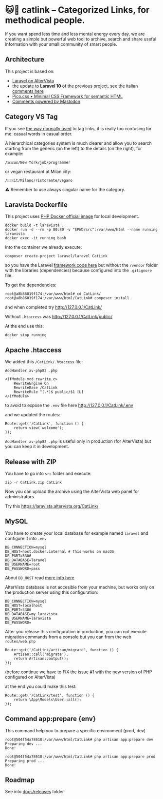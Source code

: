 # 🐱🔗 catlink – Categorized Links, for methodical people.
If you want spend less time and less mental energy every day, we are creating a simple but powerful web tool to archive, search and share useful information with your small community of smart people.

## Architecture
This project is based on:

- [Laravel on AlterVista](https://github.com/rognoni/laravista)
- the update to **Laravel 10** of the previous project, see the italian [comments here](https://web.archive.org/web/20230719210752/https://forum.it.altervista.org/php-mysql-e-apache-htaccess/293642-laravel-altervista.html)
- [Pico.css • Minimal CSS Framework for semantic HTML](https://picocss.com/)
- [Comments powered by Mastodon](https://laravista.altervista.org/CatLink/links/42/comments)

## Category VS Tag
If you see [the way normally used](https://pinboard.in/recent/) to tag links, it is really too confusing for me: casual words in casual order.

A hierarchical categories system is much clearer and allow you to search starting from the generic (on the left) to the details (on the right), for example:
```
/🇺🇸us/New York/job/programmer
```

or vegan restaurant at Milan city:
```
/🇮🇹it/Milano/ristorante/vegano
```

⚠️ Remember to use always singular name for the category.

## Laravista Dockerfile
This project uses [PHP Docker official image](https://hub.docker.com/_/php) for local development.
```
docker build -t laravista .
docker run -d --rm -p 80:80 -v "$PWD/src":/var/www/html --name running laravista
docker exec -it running bash
```

Into the container we already execute:
```
composer create-project laravel/laravel CatLink
```
so you have the Laravel [framework code here](https://github.com/rognoni/catlink/tree/main/src/CatLink)
but without the `/vendor` folder with the libraries (dependencies) because configured into the `.gitignore` file.

To get the dependencies:
```
root@a8b86019f174:/var/www/html# cd CatLink/
root@a8b86019f174:/var/www/html/CatLink# composer install
```

and when completed try http://127.0.0.1/CatLink/ 

Without `.htaccess` was http://127.0.0.1/CatLink/public/

At the end use this:
```
docker stop running
```

## Apache .htaccess
We added this `/CatLink/.htaccess` file:
```
AddHandler av-php82 .php

<IfModule mod_rewrite.c>
    RewriteEngine On
    RewriteBase /CatLink
    RewriteRule ^(.*)$ public/$1 [L]
</IfModule>
```

to avoid to expose the `.env` file here http://127.0.0.1/CatLink/.env

and we updated the routes:
```
Route::get('/CatLink', function () {
    return view('welcome');
});
```

`AddHandler av-php82 .php` is useful only in production (for AlterVista) but you can keep it in development.

## Release with ZIP
You have to go into `src` folder and execute:
```
zip -r CatLink.zip CatLink
```

Now you can upload the archive using the AlterVista web panel for administrators.

Try this https://laravista.altervista.org/CatLink/

## MySQL
You have to create your local database for example named `laravel` and configure it into `.env`

```
DB_CONNECTION=mysql
DB_HOST=host.docker.internal # This works on macOS
DB_PORT=3306
DB_DATABASE=laravel
DB_USERNAME=root
DB_PASSWORD=pass
```

About `DB_HOST` read [more info here](https://docs.docker.com/desktop/networking/#i-want-to-connect-from-a-container-to-a-service-on-the-host)

AlterVista database is not accesible from your machine, but works only on the production server using this configuration:

```
DB_CONNECTION=mysql
DB_HOST=localhost
DB_PORT=3306
DB_DATABASE=my_laravista
DB_USERNAME=laravista
DB_PASSWORD=
```

After you release this configuration in production, you can not execute migration commands from a console but you can from the web `routes/web.php`

```
Route::get('/CatLink/artisan/migrate', function () {
    Artisan::call('migrate');
    return Artisan::output();
});
```

(before continue we have to FIX the issue [#1](https://github.com/rognoni/catlink/issues/1) with the new version of PHP configured on AlterVista)

at the end you could make this test:

```
Route::get('/CatLink/test', function () {
    return \App\Models\User::all();
});
```

## Command app:prepare {env}

This command help you to prepare a specific environment (prod, dev)

```
root@504f54a78618:/var/www/html/CatLink# php artisan app:prepare dev
Preparing dev ...
Done!

root@504f54a78618:/var/www/html/CatLink# php artisan app:prepare prod
Preparing prod ...
Done!
```

## Roadmap

See into [docs/releases](https://github.com/rognoni/catlink/tree/main/docs/releases) folder
